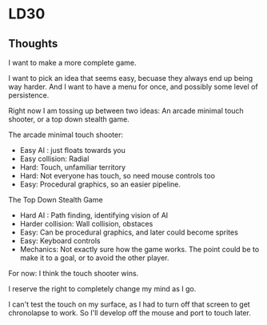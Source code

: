 LD30
====

Thoughts
--------

I want to make a more complete game.

I want to pick an idea that seems easy, becuase they always end up being way harder.
And I want to have a menu for once, and possibly some level of persistence.

Right now I am tossing up between two ideas: An arcade minimal touch shooter, or a top down stealth game.

The arcade minimal touch shooter:

- Easy AI : just floats towards you
- Easy collision: Radial
- Hard: Touch, unfamiliar territory
- Hard: Not everyone has touch, so need mouse controls too
- Easy: Procedural graphics, so an easier pipeline.

The Top Down Stealth Game

- Hard AI : Path finding, identifying vision of AI
- Harder collision: Wall collision, obstaces
- Easy: Can be procedural graphics, and later could become sprites
- Easy: Keyboard controls
- Mechanics: Not exactly sure how the game works.  The point could be to make it to a goal, or to avoid the other player.

For now: I think the touch shooter wins.

I reserve the right to completely change my mind as I go.

I can't test the touch on my surface, as I had to turn off that screen to get chronolapse to work.  So I'll develop off the mouse and port to touch later.